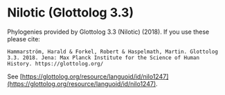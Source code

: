 # Nilotic (Glottolog 3.3)

Phylogenies provided by Glottolog 3.3 (Nilotic) (2018). If you use these please cite:

```
Hammarström, Harald & Forkel, Robert & Haspelmath, Martin. Glottolog 3.3. 2018. Jena: Max Planck Institute for the Science of Human History. https://glottolog.org/
```

See  [https://glottolog.org/resource/languoid/id/nilo1247](https://glottolog.org/resource/languoid/id/nilo1247).

